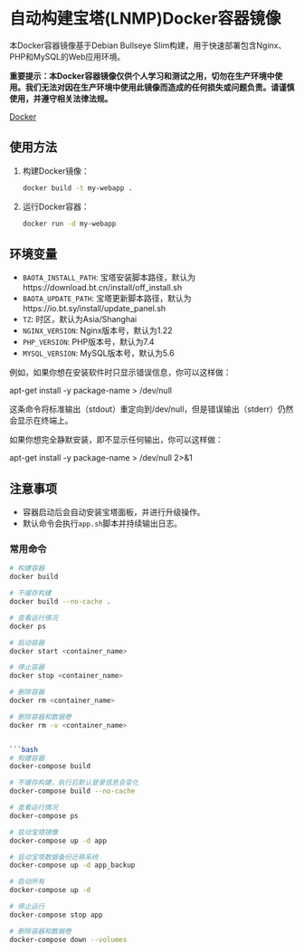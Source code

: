 # 自动构建宝塔(LNMP)Docker容器镜像

本Docker容器镜像基于Debian Bullseye Slim构建，用于快速部署包含Nginx、PHP和MySQL的Web应用环境。

**重要提示：本Docker容器镜像仅供个人学习和测试之用，切勿在生产环境中使用。我们无法对因在生产环境中使用此镜像而造成的任何损失或问题负责。请谨慎使用，并遵守相关法律法规。**

[Docker](https://hub.docker.com/r/hogarfly/btpanel)

## 使用方法

1. 构建Docker镜像：
    ```bash
    docker build -t my-webapp .
    ```

2. 运行Docker容器：
    ```bash
    docker run -d my-webapp
    ```

## 环境变量

- `BAOTA_INSTALL_PATH`: 宝塔安装脚本路径，默认为https://download.bt.cn/install/off_install.sh
- `BAOTA_UPDATE_PATH`: 宝塔更新脚本路径，默认为https://io.bt.sy/install/update_panel.sh
- `TZ`: 时区，默认为Asia/Shanghai
- `NGINX_VERSION`: Nginx版本号，默认为1.22
- `PHP_VERSION`: PHP版本号，默认为7.4
- `MYSQL_VERSION`: MySQL版本号，默认为5.6

例如，如果你想在安装软件时只显示错误信息，你可以这样做：

apt-get install -y package-name > /dev/null

这条命令将标准输出（stdout）重定向到/dev/null，但是错误输出（stderr）仍然会显示在终端上。

如果你想完全静默安装，即不显示任何输出，你可以这样做：

apt-get install -y package-name > /dev/null 2>&1


## 注意事项

- 容器启动后会自动安装宝塔面板，并进行升级操作。
- 默认命令会执行`app.sh`脚本并持续输出日志。

### 常用命令
```bash
# 构建容器
docker build

# 不缓存构建
docker build --no-cache .

# 查看运行情况
docker ps

# 启动容器
docker start <container_name>

# 停止容器
docker stop <container_name>

# 删除容器
docker rm <container_name>

# 删除容器和数据卷
docker rm -v <container_name>


```bash
# 构建容器
docker-compose build

# 不缓存构建，执行后默认登录信息会变化
docker-compose build --no-cache

# 查看运行情况
docker-compose ps

# 启动宝塔镜像
docker-compose up -d app

# 启动宝塔数据备份迁移系统
docker-compose up -d app_backup

# 启动所有
docker-compose up -d

# 停止运行
docker-compose stop app

# 删除容器和数据卷
docker-compose down --volumes

```

